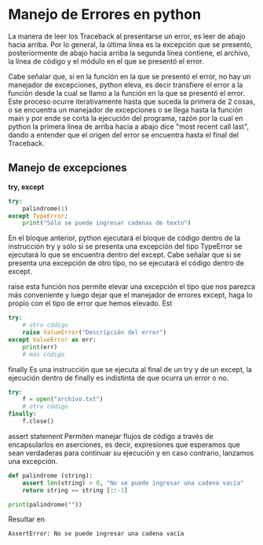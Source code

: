# Manejo de Errores en python

La manera de leer los Traceback al presentarse un error, es leer de abajo hacia arriba. Por lo general, la última línea es la excepción que se presentó, posteriormente de abajo hacia arriba la segunda línea contiene, el archivo, la línea de código y el módulo en el que se presentó el error.

Cabe señalar que, si en la función en la que se presentó el error, no hay un manejador de excepciones, python eleva, es decir transfiere el error a la función desde la cual se llamo a la función en la que se presentó el error. Este proceso ocurre iterativamente hasta que suceda la primera de 2 cosas, o se encuentra un manejador de excepciones o se llega hasta la función main y por ende se corta la ejecución del programa, razón por la cual en python la primera línea de arriba hacia a abajo dice "most recent call last", dando a entender que el origen del error se encuentra hasta el final del Traceback.

## Manejo de excepciones

**try, except**

```python
try:
    palindrome(1)
except TypeError:
    print("Sólo se puede ingresar cadenas de texto")
```
En el bloque anterior, python ejecutará el bloque de código dentro de la instrucción try y sólo si se presenta una excepción del tipo TypeError se ejecutará lo que se encuentra dentro del except. Cabe señalar que si se presenta una excepción de otro tipo, no se ejecutará el código dentro de except.

raise
esta función nos permite elevar una excepción el tipo que nos parezca más conveniente y luego dejar que el manejador de errores except, haga lo propio con el tipo de error que hemos elevado. Est

```python
try:
    # otro código
    raise ValueError("Descripción del error")
except ValueError as err:
    print(err)
    # más código
```

finally
Es una instrucción que se ejecuta al final de un try y de un except, la ejecución dentro de finally es indistinta de que ocurra un error o no.

```python
try:
    f = open("archivo.txt")
    # otro código
finally:
    f.close()
```

assert statement
Permiten manejar flujos de código a través de encapsularlos en aserciones, es decir, expresiones que esperamos que sean verdaderas para continuar su ejecución y en caso contrario, lanzamos una excepción.

```python
def palindrome (string):
    assert len(string) > 0, "No se puede ingresar una cadena vacía"
    return string == string [::-1]

print(palindrome(""))
```

Resultar en

```
AssertError: No se puede ingresar una cadena vacía
```
<!--stackedit_data:
eyJoaXN0b3J5IjpbLTcwMjkxNDQ1NV19
-->